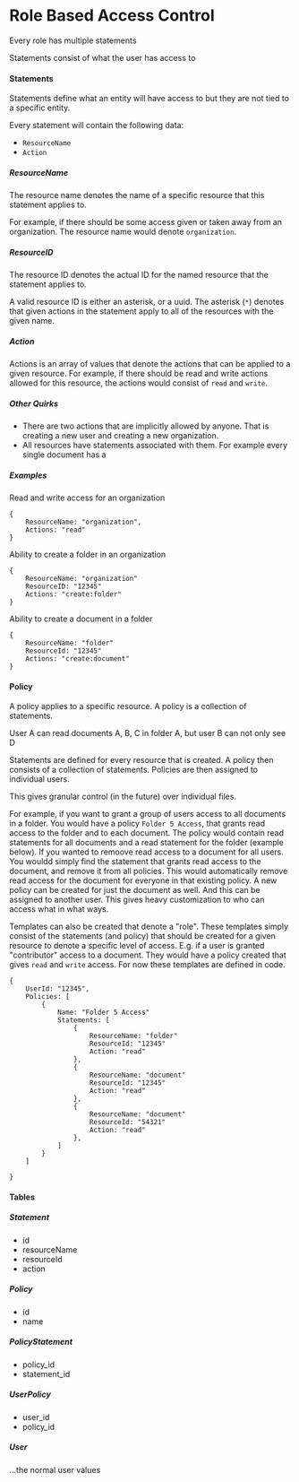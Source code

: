 # Role Based Access Control

Every role has multiple statements

Statements consist of what the user has access to

#### Statements

Statements define what an entity will have access to but they are not tied to a specific entity.

Every statement will contain the following data:

- `ResourceName`
- `Action`

##### ResourceName

The resource name denotes the name of a specific resource that this statement applies to.

For example, if there should be some access given or taken away from an organization. The resource name would denote `organization`.

##### ResourceID

The resource ID denotes the actual ID for the named resource that the statement applies to.

A valid resource ID is either an asterisk, or a uuid. The asterisk (`*`) denotes that given actions in the statement apply to all of the resources with the given name.

##### Action

Actions is an array of values that denote the actions that can be applied to a given resource. For example, if there should be read and write actions allowed for this resource, the actions would consist of `read` and `write`.

##### Other Quirks

- There are two actions that are implicitly allowed by anyone. That is creating a new user and creating a new organization. 
- All resources have statements associated with them. For example every single document has a 


##### Examples

Read and write access for an organization
```
{
    ResourceName: "organization",
    Actions: "read"
}
```

Ability to create a folder in an organization
```
{
    ResourceName: "organization"
    ResourceID: "12345"
    Actions: "create:folder"
}
```

Ability to create a document in a folder
```
{
    ResourceName: "folder"
    ResourceId: "12345"
    Actions: "create:document"
}
```

#### Policy

A policy applies to a specific resource. A policy is a collection of statements.


User A can read documents A, B, C in folder A, but user B can not only see D

Statements are defined for every resource that is created. A policy then consists of a collection of statements. Policies are then assigned to individual users.

This gives granular control (in the future) over individual files.

For example, if you want to grant a group of users access to all documents in a folder. You would have a policy `Folder 5 Access`, that grants read access to the folder and to each document. The policy would contain read statements for all documents and a read statement for the folder (example below). If you wanted to remoove read access to a document for all users. You wouldd simply find the statement that grants read access to the document, and remove it from all policies. This would automatically remove read access for the document for everyone in that existing policy. A new policy can be created for just the document as well. And this can be assigned to another user. This gives heavy customization to who can access what in what ways.

Templates can also be created that denote a "role". These templates simply consist of the statements (and policy) that should be created for a given resource to denote a specific level of access. E.g. if a user is granted "contributor" access to a document. They would have a policy created that gives `read` and `write` access. For now these templates are defined in code.

```
{
    UserId: "12345",
    Policies: [
        {
            Name: "Folder 5 Access"
            Statements: [
                {
                    ResourceName: "folder"
                    ResourceId: "12345"
                    Action: "read" 
                },
                {
                    ResourceName: "document"
                    ResourceId: "12345"
                    Action: "read" 
                },
                {
                    ResourceName: "document"
                    ResourceId: "54321"
                    Action: "read" 
                },
            ]
        }
    ]

}
```

#### Tables

##### Statement

- id
- resourceName
- resourceId
- action

##### Policy

- id
- name

##### PolicyStatement

- policy_id
- statement_id

##### UserPolicy

- user_id
- policy_id

##### User

...the normal user values